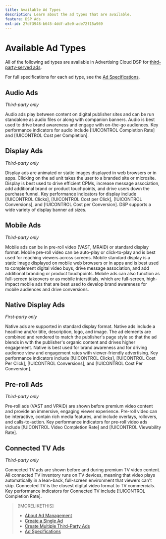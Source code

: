 ```yaml
---
title: Available Ad Types
description: Learn about the ad types that are available.
feature: DSP Ads
exl-id: 27df3948-b645-4ddf-a5e0-ade72f15a969
---
```

# Available Ad Types

All of the following ad types are available in Advertising Cloud DSP for [third-party-served ads](/help/dsp/campaign-management/ads/ad-create-multiple.md).

For full specifications for each ad type, see the [Ad Specifications](/help/dsp/assets/ad-specs.pdf).

## Audio Ads

*Third-party only*

Audio ads play between content on digital publisher sites and can be run standalone as audio files or along with companion banners. Audio is best used to drive brand awareness and engage with on-the-go audiences. Key performance indicators for audio include [!UICONTROL Completion Rate] and [!UICONTROL Cost per Completion].

## Display Ads

*Third-party only*

Display ads are animated or static images displayed in web browsers or in apps. Clicking on the ad unit takes the user to a branded site or microsite. Display is best used to drive efficient CPMs, increase message association, add additional brand or product touchpoints, and drive users down the purchase funnel. Key performance indicators for display include [!UICONTROL Clicks], [!UICONTROL Cost per Click], [!UICONTROL Conversions], and [!UICONTROL Cost per Conversion]. DSP supports a wide variety of display banner ad sizes.

## Mobile Ads

*Third-party only*

Mobile ads can be in pre-roll video (VAST, MRAID) or standard display format. Mobile pre-roll video can be auto-play or click-to-play and is best used for reaching viewers across screens. Mobile standard display is a static image displayed on mobile web browsers or in apps and is best used to complement digital video buys, drive message association, and add additional branding or product touchpoints. Mobile ads can also function as full-screen takeovers or as mobile interstitials, which are full-screen, high-impact mobile ads that are best used to develop brand awareness for mobile audiences and drive conversions.

## Native Display Ads

*First-party only*

Native ads are supported in standard display format. Native ads include a headline and/or title, description, logo, and image. The ad elements are combined and rendered to match the publisher's page style so that the ad blends in with the publisher's organic content and drives higher engagement. Native is best used for brand awareness and for driving audience view and engagement rates with viewer-friendly advertising. Key performance indicators include [!UICONTROL Clicks], [!UICONTROL Cost Per Click], [!UICONTROL Conversions], and [!UICONTROL Cost Per Conversion].

## Pre-roll Ads

*Third-party only*

Pre-roll ads (VAST and VPAID) are shown before premium video content and provide an immersive, engaging viewer experience. Pre-roll video can be interactive, contain rich media features, and include overlays, rollovers, and calls-to-action. Key performance indicators for pre-roll video ads include [!UICONTROL Video Completion Rate] and [!UICONTROL Viewability Rate].

## Connected TV Ads

*Third-party only*

Connected TV ads are shown before and during premium TV video content. All connected TV inventory runs on TV devices, meaning that video plays automatically in a lean-back, full-screen environment that viewers can't skip. Connected TV is the closest digital video format to TV commercials. Key performance indicators for Connected TV include [!UICONTROL Completion Rate].

>[!MORELIKETHIS]
>
>* [About Ad Management](ad-about.md)
>* [Create a Single Ad](ad-create.md)
>* [Create Multiple Third-Party Ads](ad-create-multiple.md)
>* [Ad Specifications](/help/dsp/assets/ad-specs.pdf)
